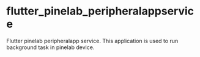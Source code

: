 # flutter_pinelab_peripheralappservice

Flutter pinelab peripheralapp service. This application is used to run background task in pinelab device.

